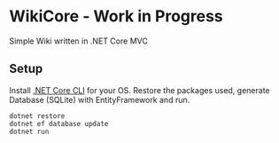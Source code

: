 # WikiCore - Work in Progress
Simple Wiki written in .NET Core MVC


## Setup
Install [.NET Core CLI](https://www.microsoft.com/net/core#windowsvs2015) for your OS.
Restore the packages used, generate Database (SQLite) with EntityFramework and run.
``` 
dotnet restore 
dotnet ef database update 
dotnet run
